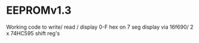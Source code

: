 # EEPROMv1.3
Working code to write/ read / display 0-F hex on 7 seg display via 16f690/ 2 x 74HC595 shift reg's
